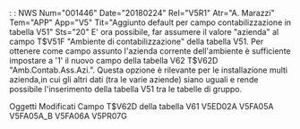  :  : NWS Num="001446" Date="20180224" Rel="V5R1" Atr="A. Marazzi" Tem="APP" App="V5" Tit="Aggiunto default per campo contabilizzazione in tabella V51" Sts="20"
E' ora possibile, far assumere il valore "azienda" al campo T$V51F "Ambiente di contabilizzazione"
della tabella V51.
Per ottenere come campo assunto l'azienda corrente dell'ambiente è sufficiente impostare a '1' il nuovo campo della tabella V62 T$V62D "Amb.Contab.Ass.Azi.".
Questa opzione è rilevante per le installazione multi azienda,in cui gli altri dati (tra le varie aziende) siano uguali e rende possibile l'inserimento della tabella V51 tra le tabelle di gruppo.

Oggetti Modificati
Campo T$V62D della tabella V61
V5ED02A
V5FA05A
V5FA05A_B
V5FA06A
V5PR07G
